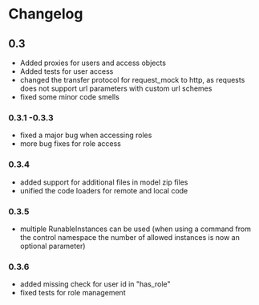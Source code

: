 # Changelog
## 0.3
- Added proxies for users and access objects
- Added tests for user access
- changed the transfer protocol for request_mock to http, as requests does not support url parameters with custom url schemes
- fixed some minor code smells
### 0.3.1 -0.3.3
- fixed a major bug when accessing roles
- more bug fixes for role access
### 0.3.4
- added support for additional files in model zip files
- unified the code loaders for remote and local code
### 0.3.5
- multiple RunableInstances can be used (when using a command from the control namespace the number of allowed instances is now an optional parameter)
### 0.3.6
- added missing check for user id in "has_role"
- fixed tests for role management